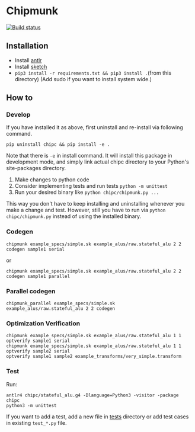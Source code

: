 # Chipmunk

[![Build status](https://ci.appveyor.com/api/projects/status/060fwhaq3vfvt22n/branch/master?svg=true)](https://ci.appveyor.com/project/anirudhSK/chipmunk-hhg5f/branch/master)

## Installation
- Install [antlr](https://www.antlr.org/)
- Install [sketch](https://people.csail.mit.edu/asolar/sketch-1.7.5.tar.gz)
- `pip3 install -r requirements.txt && pip3 install .`(from this directory)
(Add sudo if you want to install system wide.)

## How to

### Develop

If you have installed it as above, first uninstall and re-install via following
command.

```shell
pip uninstall chipc && pip install -e .
```

Note that there is `-e` in install command. It will install this package in
development mode, and simply link actual chipc directory to your Python's
site-packages directory.

1. Make changes to python code
2. Consider implementing tests and run tests `python -m unittest`
3. Run your desired binary like `python chipc/chipmunk.py ...`

This way you don't have to keep installing and uninstalling whenever you make a
change and test. However, still you have to run via `python chipc/chipmunk.py`
instead of using the installed binary.


### Codegen

```shell
chipmunk example_specs/simple.sk example_alus/raw.stateful_alu 2 2 codegen sample1 serial
```

or
```shell
chipmunk example_specs/simple.sk example_alus/raw.stateful_alu 2 2 codegen sample1 parallel
```

### Parallel codegen

```shell
chipmunk_parallel example_specs/simple.sk example_alus/raw.stateful_alu 2 2 codegen
```

### Optimization Verification

```shell
chipmunk example_specs/simple.sk example_alus/raw.stateful_alu 1 1 optverify sample1 serial
chipmunk example_specs/simple.sk example_alus/raw.stateful_alu 1 1 optverify sample2 serial
optverify sample1 sample2 example_transforms/very_simple.transform
```

### Test

Run:

```shell
antlr4 chipc/stateful_alu.g4 -Dlanguage=Python3 -visitor -package chipc
python3 -m unittest
```

If you want to add a test, add a new file in [tests](tests/) directory or add
test cases in existing `test_*.py` file.
